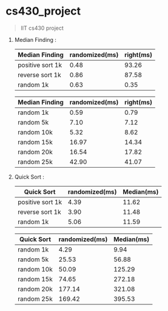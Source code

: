 # cs430_project

> IIT cs430 project

1. Median Finding :
   
   | Median Finding   | randomized(ms) | right(ms) |
   | ---------------- | -------------- | --------- |
   | positive sort 1k | 0.48           | 93.26     |
   | reverse sort 1k  | 0.86           | 87.58     |
   | random 1k        | 0.63           | 0.35      |
   
   | Median Finding | randomized(ms) | right(ms) |
   | -------------- | -------------- | --------- |
   | random 1k      | 0.59           | 0.79      |
   | random 5k      | 7.10           | 7.12      |
   | random 10k     | 5.32           | 8.62      |
   | random 15k     | 16.97          | 14.34     |
   | random 20k     | 16.54          | 17.82     |
   | random 25k     | 42.90          | 41.07     |

2. Quick Sort :
   
   | Quick Sort       | randomized(ms) | Median(ms) |
   | ---------------- | -------------- | ---------- |
   | positive sort 1k | 4.39           | 11.62      |
   | reverse sort 1k  | 3.90           | 11.48      |
   | random 1k        | 5.06           | 11.59      |
   
   | Quick Sort | randomized(ms) | Median(ms) |
   | ---------- | -------------- | ---------- |
   | random 1k  | 4.29           | 9.94       |
   | random 5k  | 25.53          | 56.88      |
   | random 10k | 50.09          | 125.29     |
   | random 15k | 74.65          | 272.18     |
   | random 20k | 177.14         | 321.08     |
   | random 25k | 169.42         | 395.53     |
